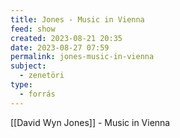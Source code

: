 ```yaml
---
title: Jones - Music in Vienna
feed: show
created: 2023-08-21 20:35
date: 2023-08-27 07:59
permalink: jones-music-in-vienna
subject:
  - zenetöri
type:
  - forrás
---
```


[[David Wyn Jones]] - Music in Vienna